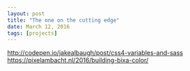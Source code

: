 ```yaml
---
layout: post
title: "The one on the cutting edge"
date: March 12, 2016
tags: [projects]
---
```


http://codepen.io/jakealbaugh/post/css4-variables-and-sass
https://pixelambacht.nl/2016/building-bixa-color/
